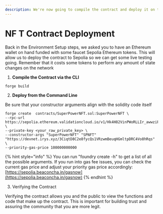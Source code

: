 ```yaml
---
description: We're now going to compile the contract and deploy it on the Sepolia testnet!
---
```


# NF T Contract Deployment

Back in the Environment Setup steps, we asked you to have an Ethereum wallet on hand funded with some faucet Sepolia Ethereum tokens. This will allow us to deploy the contract to Sepolia so we can get some live testing going. Remember that it costs some tokens to perform any amount of state changes on the network



1. **Compile the Contract via the CLI**

```bash
forge build
```

2. **Deploy from the Command Line**

Be sure that your constructor arguments align with the solidity code itself

```
forge create  contracts/SuperPowerNFT.sol:SuperPowerNFT \
--rpc-url https://sepolia.ethereum.validationcloud.io/v1/Hk4H82VinPWoRLLIr_awwziFmE0rAQMLyyDlV5ID94E \
--private-key <your_raw_private_key> \
--constructor-args "SuperPowerNFT" "SPNFT" "https://devnet.irys.xyz/3CiqtD8C2e8fycQs1VRzwmBeuqHGmltpDRC4Vo8hRqs" \ 
--priority-gas-price 100000000000
```

{% hint style="info" %}
You can run "foundry create -h" to get a list of all the possible arguments. If you run into gas fee issues, you can check the current gas price and adjust your priority gas price accordingly: [https://sepolia.beaconcha.in/gasnow](https://sepolia.beaconcha.in/gasnow)
{% endhint %}



3. Verifying the Contract

Verifying the contract allows you and the public to view the functions and code that make up the contract. This is important for building trust and assuring the community that you are more legit.





```
```













